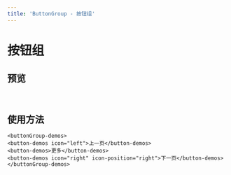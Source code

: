 ```yaml
---
title: 'ButtonGroup - 按钮组'
---
```

# 按钮组

## 预览
&nbsp;
<ClientOnly>
<buttonGroup-demos></buttonGroup-demos>
</ClientOnly>

## 使用方法
```vue
<buttonGroup-demos>
<button-demos icon="left">上一页</button-demos>
<button-demos>更多</button-demos>
<button-demos icon="right" icon-position="right">下一页</button-demos>
</buttonGroup-demos>
```
















